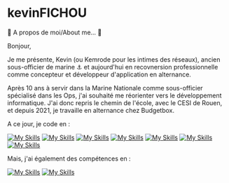 # kevinFICHOU
:drum: A propos de moi/About me... :drum:


Bonjour,

Je me présente, Kevin (ou Kemrode pour les intimes des réseaux), ancien sous-officier de marine :anchor: et aujourd'hui en recovnersion professionnelle comme concepteur et développeur d'application en alternance.

Après 10 ans à servir dans la Marine Nationale comme sous-officier spécialisé dans les Ops, j'ai souhaité me réorienter vers le développement informatique.
J'ai donc repris le chemin de l'école, avec le CESI de Rouen, et depuis 2021, je travaille en alternance chez Budgetbox.


A ce jour, je code en :

[![My Skills](https://skills.thijs.gg/icons?i=swift)](https://skills.thijs.gg)  [![My Skills](https://skills.thijs.gg/icons?i=react)](https://skills.thijs.gg) [![My Skills](https://skills.thijs.gg/icons?i=cs)](https://skills.thijs.gg) [![My Skills](https://skills.thijs.gg/icons?i=flutter)](https://skills.thijs.gg) [![My Skills](https://skills.thijs.gg/icons?i=html)](https://skills.thijs.gg) [![My Skills](https://skills.thijs.gg/icons?i=css)](https://skills.thijs.gg) [![My Skills](https://skills.thijs.gg/icons?i=sass)](https://skills.thijs.gg)



Mais, j'ai également des compétences en :

[![My Skills](https://skills.thijs.gg/icons?i=blender)](https://skills.thijs.gg) [![My Skills](https://skills.thijs.gg/icons?i=unity)](https://skills.thijs.gg)





